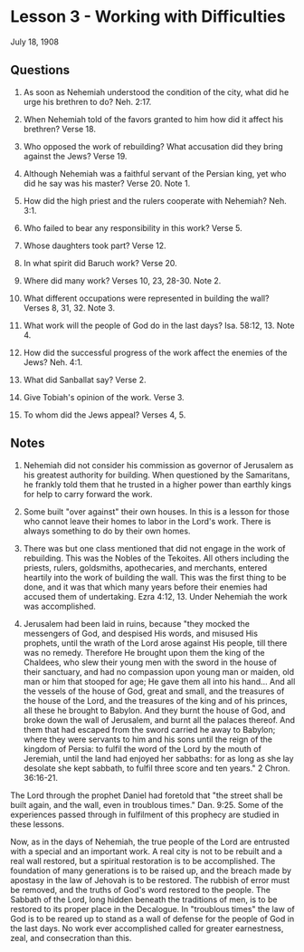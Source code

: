 # Lesson 3 - Working with Difficulties

July 18, 1908

## Questions

1. As soon as Nehemiah understood the condition of the city, what did he urge his brethren to do? Neh. 2:17.

2. When Nehemiah told of the favors granted to him how did it affect his brethren? Verse 18.

3. Who opposed the work of rebuilding? What accusation did they bring against the Jews? Verse 19.

4. Although Nehemiah was a faithful servant of the Persian king, yet who did he say was his master? Verse 20. Note 1.

5. How did the high priest and the rulers cooperate with Nehemiah? Neh. 3:1.

6. Who failed to bear any responsibility in this work? Verse 5.

7. Whose daughters took part? Verse 12.

8. In what spirit did Baruch work? Verse 20.

9. Where did many work? Verses 10, 23, 28-30. Note 2.

10. What different occupations were represented in building the wall? Verses 8, 31, 32. Note 3.

11. What work will the people of God do in the last days? Isa. 58:12, 13. Note 4.

12. How did the successful progress of the work affect the enemies of the Jews? Neh. 4:1.

13. What did Sanballat say? Verse 2.

14. Give Tobiah's opinion of the work. Verse 3.

15. To whom did the Jews appeal? Verses 4, 5.

## Notes

1. Nehemiah did not consider his commission as governor of Jerusalem as his greatest authority for building. When questioned by the Samaritans, he frankly told them that he trusted in a higher power than earthly kings for help to carry forward the work.

2. Some built "over against" their own houses. In this is a lesson for those who cannot leave their homes to labor in the Lord's work. There is always something to do by their own homes.

3. There was but one class mentioned that did not engage in the work of rebuilding. This was the Nobles of the Tekoites. All others including the priests, rulers, goldsmiths, apothecaries, and merchants, entered heartily into the work of building the wall. This was the first thing to be done, and it was that which many years before their enemies had accused them of undertaking. Ezra 4:12, 13. Under Nehemiah the work was accomplished.

4. Jerusalem had been laid in ruins, because "they mocked the messengers of God, and despised His words, and misused His prophets, until the wrath of the Lord arose against His people, till there was no remedy. Therefore He brought upon them the king of the Chaldees, who slew their young men with the sword in the house of their sanctuary, and had no compassion upon young man or maiden, old man or him that stooped for age; He gave them all into his hand... And all the vessels of the house of God, great and small, and the treasures of the house of the Lord, and the treasures of the king and of his princes, all these he brought to Babylon. And they burnt the house of God, and broke down the wall of Jerusalem, and burnt all the palaces thereof. And them that had escaped from the sword carried he away to Babylon; where they were servants to him and his sons until the reign of the kingdom of Persia: to fulfil the word of the Lord by the mouth of Jeremiah, until the land had enjoyed her sabbaths: for as long as she lay desolate she kept sabbath, to fulfil three score and ten years." 2 Chron. 36:16-21.

The Lord through the prophet Daniel had foretold that "the street shall be built again, and the wall, even in troublous times." Dan. 9:25. Some of the experiences passed through in fulfilment of this prophecy are studied in these lessons.

Now, as in the days of Nehemiah, the true people of the Lord are entrusted with a special and an important work. A real city is not to be rebuilt and a real wall restored, but a spiritual restoration is to be accomplished. The foundation of many generations is to be raised up, and the breach made by apostasy in the law of Jehovah is to be restored. The rubbish of error must be removed, and the truths of God's word restored to the people. The Sabbath of the Lord, long hidden beneath the traditions of men, is to be restored to its proper place in the Decalogue. In "troublous times" the law of God is to be reared up to stand as a wall of defense for the people of God in the last days. No work ever accomplished called for greater earnestness, zeal, and consecration than this.